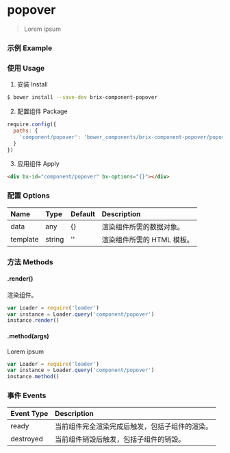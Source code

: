 # popover

> Lorem ipsum

### 示例 Example

<div bx-id="component/popover" bx-options="{}"></div>

### 使用 Usage

1. 安装 Install

  ```sh
  $ bower install --save-dev brix-component-popover
  ```

2. 配置组件 Package

  ```js
  require.config({
    paths: {
      'component/popover': 'bower_components/brix-component-popover/popover'
    }
  })
  ```

3. 应用组件 Apply

  ```html
  <div bx-id="component/popover" bx-options="{}"></div>
  ```

### 配置 Options

Name | Type | Default | Description
:--- | :--- | :------ | :----------
data | any | {} | 渲染组件所需的数据对象。
template | string | '' | 渲染组件所需的 HTML 模板。

### 方法 Methods

#### .render()

渲染组件。

```js
var Loader = require('loader')
var instance = Loader.query('component/popover')
instance.render()
```

#### .method(args)

Lorem ipsum

```js
var Loader = require('loader')
var instance = Loader.query('component/popover')
instance.method()
```

### 事件 Events

Event Type | Description
:--------- | :----------
ready | 当前组件完全渲染完成后触发，包括子组件的渲染。
destroyed | 当前组件销毁后触发，包括子组件的销毁。

